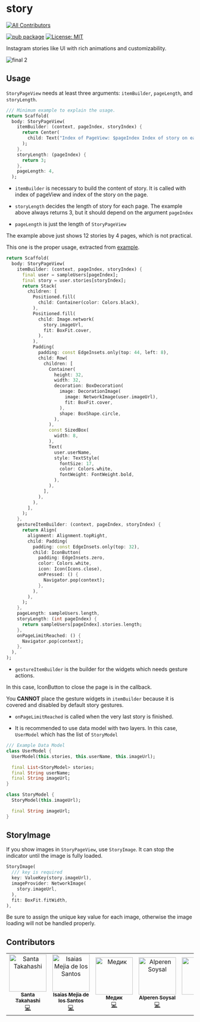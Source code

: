 # story
<!-- ALL-CONTRIBUTORS-BADGE:START - Do not remove or modify this section -->
[![All Contributors](https://img.shields.io/badge/all_contributors-6-orange.svg?style=flat-square)](#contributors-)
<!-- ALL-CONTRIBUTORS-BADGE:END -->

[![pub package](https://img.shields.io/pub/v/story.svg)](https://pub.dev/packages/story)
<a href="https://opensource.org/licenses/MIT"><img src="https://img.shields.io/badge/license-MIT-purple.svg" alt="License: MIT"></a>

Instagram stories like UI with rich animations and customizability.

![final 2](https://user-images.githubusercontent.com/43510799/103445017-8e497300-4cb2-11eb-8bed-97a7d98461da.gif)

## Usage

`StoryPageView` needs at least three arguments: `itemBuilder`, `pageLength`, and `storyLength`.
```dart
/// Minimum example to explain the usage.
return Scaffold(
  body: StoryPageView(
    itemBuilder: (context, pageIndex, storyIndex) {
      return Center(
        child: Text("Index of PageView: $pageIndex Index of story on each page: $storyIndex"),
      );
    },
    storyLength: (pageIndex) {
      return 3;
    },
    pageLength: 4,
  );
```
- `itemBuilder` is necessary to build the content of story. It is called with index of pageView and index of the story on the page.

- `storyLength` decides the length of story for each page. The example above always returns 3, but it should depend on the argument `pageIndex`

- `pageLength` is just the length of `StoryPageView`

The example above just shows 12 stories by 4 pages, which is not practical.

This one is the proper usage, extracted from [example](https://pub.dev/packages/story/example).

``` dart
return Scaffold(
  body: StoryPageView(
    itemBuilder: (context, pageIndex, storyIndex) {
      final user = sampleUsers[pageIndex];
      final story = user.stories[storyIndex];
      return Stack(
        children: [
          Positioned.fill(
            child: Container(color: Colors.black),
          ),
          Positioned.fill(
            child: Image.network(
              story.imageUrl,
              fit: BoxFit.cover,
            ),
          ),
          Padding(
            padding: const EdgeInsets.only(top: 44, left: 8),
            child: Row(
              children: [
                Container(
                  height: 32,
                  width: 32,
                  decoration: BoxDecoration(
                    image: DecorationImage(
                      image: NetworkImage(user.imageUrl),
                      fit: BoxFit.cover,
                    ),
                    shape: BoxShape.circle,
                  ),
                ),
                const SizedBox(
                  width: 8,
                ),
                Text(
                  user.userName,
                  style: TextStyle(
                    fontSize: 17,
                    color: Colors.white,
                    fontWeight: FontWeight.bold,
                  ),
                ),
              ],
            ),
          ),
        ],
      );
    },
    gestureItemBuilder: (context, pageIndex, storyIndex) {
      return Align(
        alignment: Alignment.topRight,
        child: Padding(
          padding: const EdgeInsets.only(top: 32),
          child: IconButton(
            padding: EdgeInsets.zero,
            color: Colors.white,
            icon: Icon(Icons.close),
            onPressed: () {
              Navigator.pop(context);
            },
          ),
        ),
      );
    },
    pageLength: sampleUsers.length,
    storyLength: (int pageIndex) {
      return sampleUsers[pageIndex].stories.length;
    },
    onPageLimitReached: () {
      Navigator.pop(context);
    },
  ),
);
```
- `gestureItemBuilder` is the builder for the widgets which needs gesture actions.

In this case, IconButton to close the page is in the callback.

You **CANNOT** place the gesture widgets in `itemBuilder` because it is covered and disabled by default story gestures.

- `onPageLimitReached` is called when the very last story is finished.

- It is recommended to use data model with two layers. In this case, `UserModel` which has the list of `StoryModel`

```dart
/// Example Data Model
class UserModel {
  UserModel(this.stories, this.userName, this.imageUrl);

  final List<StoryModel> stories;
  final String userName;
  final String imageUrl;
}

class StoryModel {
  StoryModel(this.imageUrl);

  final String imageUrl;
}
```


## StoryImage

If you show images in `StoryPageView`, use `StoryImage`. It can stop the indicator until the image
is fully loaded.

```dart
StoryImage(
  /// key is required
  key: ValueKey(story.imageUrl),
  imageProvider: NetworkImage(
    story.imageUrl,
  ),
  fit: BoxFit.fitWidth,
),
```
Be sure to assign the unique key value for each image, otherwise the image loading will not be handled properly.

## Contributors

<!-- ALL-CONTRIBUTORS-LIST:START - Do not remove or modify this section -->
<!-- prettier-ignore-start -->
<!-- markdownlint-disable -->
<table>
  <tbody>
    <tr>
      <td align="center"><a href="https://pub.dev/publishers/3tadev.work/packages"><img src="https://avatars.githubusercontent.com/u/43510799?v=4?s=100" width="100px;" alt="Santa Takahashi"/><br /><sub><b>Santa Takahashi</b></sub></a><br /><a href="https://github.com/santa112358/story/commits?author=santa112358" title="Code">💻</a></td>
      <td align="center"><a href="https://github.com/imejiasoft"><img src="https://avatars.githubusercontent.com/u/44923350?v=4?s=100" width="100px;" alt="Isaias Mejia de los Santos"/><br /><sub><b>Isaias Mejia de los Santos</b></sub></a><br /><a href="https://github.com/santa112358/story/commits?author=imejiasoft" title="Code">💻</a></td>
      <td align="center"><a href="https://github.com/badgentlemen"><img src="https://avatars.githubusercontent.com/u/29949358?v=4?s=100" width="100px;" alt="Медик"/><br /><sub><b>Медик</b></sub></a><br /><a href="https://github.com/santa112358/story/commits?author=badgentlemen" title="Code">💻</a></td>
      <td align="center"><a href="https://github.com/alperensoysall"><img src="https://avatars.githubusercontent.com/u/107396431?v=4?s=100" width="100px;" alt="Alperen Soysal"/><br /><sub><b>Alperen Soysal</b></sub></a><br /><a href="https://github.com/santa112358/story/commits?author=alperensoysall" title="Code">💻</a></td>
      <td align="center"><a href="https://github.com/AtixD"><img src="https://avatars.githubusercontent.com/u/17594120?v=4?s=100" width="100px;" alt="AtixD"/><br /><sub><b>AtixD</b></sub></a><br /><a href="https://github.com/santa112358/story/commits?author=AtixD" title="Code">💻</a></td>
      <td align="center"><a href="https://github.com/harshitFinmapp"><img src="https://avatars.githubusercontent.com/u/110468872?v=4?s=100" width="100px;" alt="harshitFinmapp"/><br /><sub><b>harshitFinmapp</b></sub></a><br /><a href="https://github.com/santa112358/story/commits?author=harshitFinmapp" title="Code">💻</a></td>
    </tr>
  </tbody>
</table>

<!-- markdownlint-restore -->
<!-- prettier-ignore-end -->

<!-- ALL-CONTRIBUTORS-LIST:END -->
<!-- ALL-CONTRIBUTORS-LIST:START - Do not remove or modify this section -->
<!-- prettier-ignore-start -->
<!-- markdownlint-disable -->

<!-- markdownlint-restore -->
<!-- prettier-ignore-end -->

<!-- ALL-CONTRIBUTORS-LIST:END -->